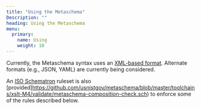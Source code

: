 ```yaml
---
title: "Using the Metaschema"
Description: ""
heading: Using the Metaschema
menu:
  primary:
    name: Using
    weight: 10
---
```


Currently, the Metaschema syntax uses an [XML-based format](https://github.com/usnistgov/metaschema/blob/master/toolchains/xslt-M4/validate/metaschema.xsd). Alternate formats (e.g., JSON, YAML) are currently being considered.

An [ISO Schematron](http://schematron.com/) ruleset is also [provided]https://github.com/usnistgov/metaschema/blob/master/toolchains/xslt-M4/validate/metaschema-composition-check.sch) to enforce some of the rules described below.
